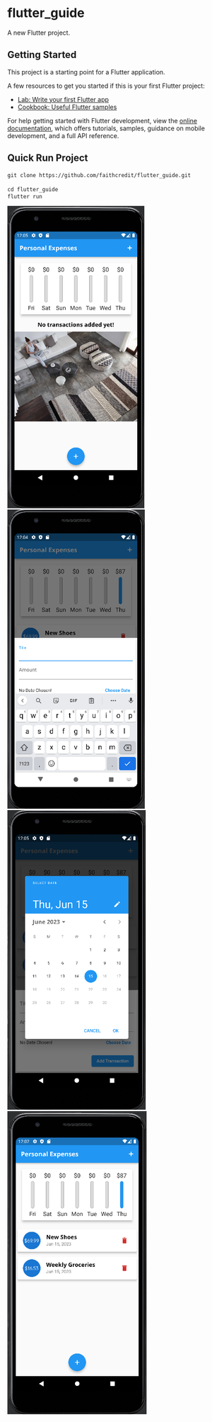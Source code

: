 # flutter_guide

A new Flutter project.

## Getting Started

This project is a starting point for a Flutter application.

A few resources to get you started if this is your first Flutter project:

- [Lab: Write your first Flutter app](https://docs.flutter.dev/get-started/codelab)
- [Cookbook: Useful Flutter samples](https://docs.flutter.dev/cookbook)

For help getting started with Flutter development, view the
[online documentation](https://docs.flutter.dev/), which offers tutorials,
samples, guidance on mobile development, and a full API reference.

## Quick Run Project

```
git clone https://github.com/faithcredit/flutter_guide.git

cd flutter_guide
flutter run
```
![1](/docs/1.png)
![2](/docs/2.png)
![3](/docs/3.png)
![4](/docs/4.png)